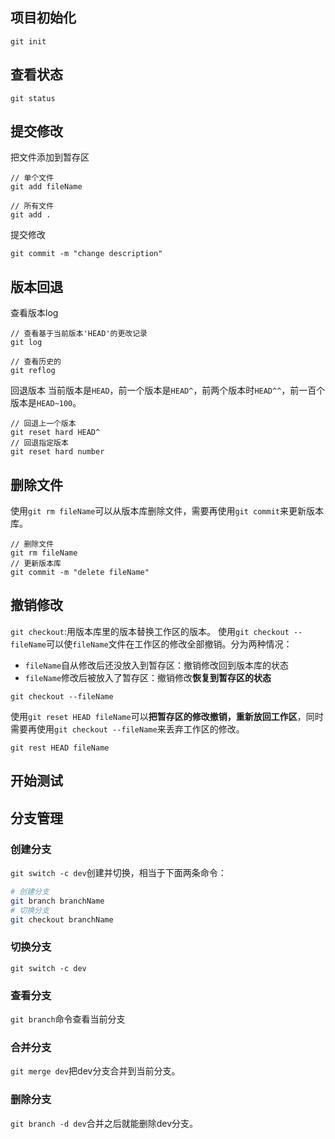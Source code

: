 ## 项目初始化
```git
git init
```
## 查看状态
```bush
git status
```
## 提交修改
把文件添加到暂存区
```bush
// 单个文件
git add fileName

// 所有文件
git add .
```
提交修改
```bush
git commit -m "change description"
```
## 版本回退
查看版本log
```
// 查看基于当前版本'HEAD'的更改记录
git log

// 查看历史的
git reflog
```
回退版本
当前版本是`HEAD`，前一个版本是`HEAD^`，前两个版本时`HEAD^^`，前一百个版本是`HEAD~100`。
```bush
// 回退上一个版本
git reset hard HEAD^
// 回退指定版本
git reset hard number
```
## 删除文件
使用`git rm fileName`可以从版本库删除文件，需要再使用`git commit`来更新版本库。
```bush
// 删除文件
git rm fileName
// 更新版本库
git commit -m "delete fileName"
```
## 撤销修改
`git checkout`:用版本库里的版本替换工作区的版本。
使用`git checkout --fileName`可以使`fileName`文件在工作区的修改全部撤销。分为两种情况：
- `fileName`自从修改后还没放入到暂存区：撤销修改回到版本库的状态
- `fileName`修改后被放入了暂存区：撤销修改**恢复到暂存区的状态**
```bush
git checkout --fileName
```
使用`git reset HEAD fileName`可以**把暂存区的修改撤销，重新放回工作区**，同时需要再使用`git checkout --fileName`来丢弃工作区的修改。
```bush
git rest HEAD fileName
```
## 开始测试
## 分支管理
### 创建分支
`git switch -c dev`创建并切换，相当于下面两条命令：
```bash
# 创建分支
git branch branchName
# 切换分支
git checkout branchName
```
### 切换分支
`git switch -c dev`
### 查看分支
`git branch`命令查看当前分支
### 合并分支
`git merge dev`把dev分支合并到当前分支。
### 删除分支
`git branch -d dev`合并之后就能删除dev分支。

